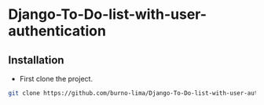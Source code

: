 # Django-To-Do-list-with-user-authentication

## Installation

- First clone the project.

```sh
git clone https://github.com/burno-lima/Django-To-Do-list-with-user-authentication.git
```
